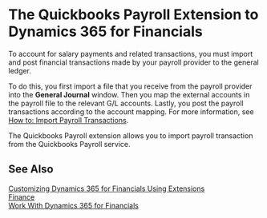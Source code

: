 <properties
	pageTitle="Quickbooks Payroll| Financials"
        description="Provides information about the Quickbooks Payroll extension"
        services="project-madeira"
        documentationCenter=""
        authors="SorenGP"
/>
<tags
    ms.service="project-madeira"
    ms.topic="article"
    ms.devlang="na"
    ms.tgt_pltfrm="na"
    ms.workload="na"
    ms.date="12/09/2016"
    ms.author="SorenGP" />

# The Quickbooks Payroll Extension to Dynamics 365 for Financials
To account for salary payments and related transactions, you must import and post financial transactions made by your payroll provider to the general ledger. 

To do this, you first import a file that you receive from the payroll provider into the **General Journal** window. Then you map the external accounts in the payroll file to the relevant G/L accounts. Lastly, you post the payroll transactions according to the account mapping. For more information, see [How to: Import Payroll Transactions](bank-how-setup-bank-statement-service.md).

The Quickbooks Payroll extension allows you to import payroll transaction from the Quickbooks Payroll service.

## See Also  
[Customizing Dynamics 365 for Financials Using Extensions ](ui-extensions.md)    
[Finance](finance.md)    
[Work With Dynamics 365 for Financials](ui-work-product.md)
